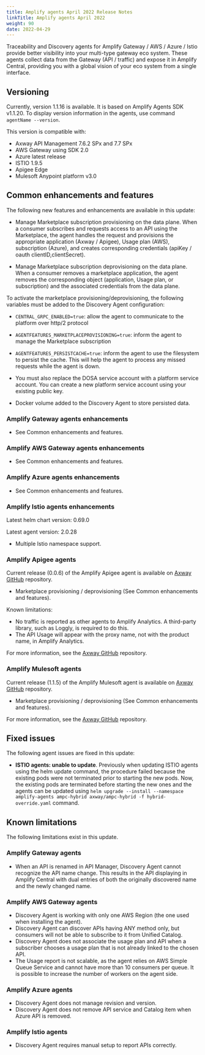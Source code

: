 ```yaml
---
title: Amplify agents April 2022 Release Notes
linkTitle: Amplify agents April 2022
weight: 90
date: 2022-04-29
---
```


Traceability and Discovery agents for Amplify Gateway / AWS / Azure / Istio provide better visibility into your multi-type gateway eco system. These agents collect data from the Gateway (API / traffic) and expose it in Amplify Central, providing you with a global vision of your eco system from a single interface.

## Versioning

Currently, version 1.1.16 is available. It is based on Amplify Agents SDK v1.1.20.
To display version information in the agents, use command `agentName --version`.

This version is compatible with:

* Axway API Management 7.6.2 SPx and 7.7 SPx
* AWS Gateway using SDK 2.0
* Azure latest release
* ISTIO 1.9.5
* Apigee Edge
* Mulesoft Anypoint platform v3.0

## Common enhancements and features

The following new features and enhancements are available in this update:

* Manage Marketplace subscription provisioning on the data plane. When a consumer subscribes and requests access to an API using the Marketplace, the agent handles the request and provisions the appropriate application (Axway / Apigee), Usage plan (AWS), subscription (Azure), and creates corresponding credentials (apiKey / oauth clientID,clientSecret).

* Manage Marketplace subscription deprovisioning on the data plane. When a consumer removes a marketplace application, the agent removes the corresponding object (application, Usage plan, or subscription) and the associated credentials from the data plane.

To activate the marketplace provisioning/deprovisioning, the following variables must be added to the Discovery Agent configuration:

* `CENTRAL_GRPC_ENABLED=true`: allow the agent to communicate to the platform over http/2 protocol
* `AGENTFEATURES_MARKETPLACEPROVISIONING=true`: inform the agent to manage the Marketplace subscription
* `AGENTFEATURES_PERSISTCACHE=true`: inform the agent to use the filesystem to persist the cache. This will help the agent to process any missed requests while the agent is down.
* You must also replace the DOSA service account with a platform service account. You can create a new platform service account using your existing public key.

* Docker volume added to the Discovery Agent to store persisted data.

### Amplify Gateway agents enhancements

* See Common enhancements and features.

### Amplify AWS Gateway agents enhancements

* See Common enhancements and features.

### Amplify Azure agents enhancements

* See Common enhancements and features.

### Amplify Istio agents enhancements

Latest helm chart version: 0.69.0

Latest agent version: 2.0.28

* Multiple Istio namespace support.

### Amplify Apigee agents

Current release (0.0.6) of the Amplify Apigee agent is available on [Axway GitHub](https://github.com/Axway/agents-apigee) repository.

* Marketplace provisioning / deprovisioning (See Common enhancements and features).

Known limitations:

* No traffic is reported as other agents to Amplify Analytics. A third-party library, such as Loggly, is required to do this.
* The API Usage will appear with the proxy name, not with the product name, in Amplify Analytics.

For more information, see the [Axway GitHub](https://github.com/Axway/agents-apigee) repository.

### Amplify Mulesoft agents

Current release (1.1.5) of the Amplify Mulesoft agent is available on [Axway GitHub](https://github.com/Axway/agents-mulesoft) repository.

* Marketplace provisioning / deprovisioning (See Common enhancements and features).

For more information, see the [Axway GitHub](https://github.com/Axway/agents-mulesoft) repository.

## Fixed issues

The following agent issues are fixed in this update:

* **ISTIO agents: unable to update**. Previously when updating ISTIO agents using the helm update command, the procedure failed because the existing pods were not terminated prior to starting the new pods. Now, the existing pods are terminated before starting the new ones and the agents can be updated using `helm upgrade --install --namespace amplify-agents ampc-hybrid axway/ampc-hybrid -f hybrid-override.yaml` command.

## Known limitations

The following limitations exist in this update.

### Amplify Gateway agents

* When an API is renamed in API Manager, Discovery Agent cannot recognize the API name change. This results in the API displaying in Amplify Central with dual entries of both the originally discovered name and the newly changed name.

### Amplify AWS Gateway agents

* Discovery Agent is working with only one AWS Region (the one used when installing the agent).
* Discovery Agent can discover APIs having ANY method only, but consumers will not be able to subscribe to it from Unified Catalog.
* Discovery Agent does not associate the usage plan and API when a subscriber chooses a usage plan that is not already linked to the chosen API.
* The Usage report is not scalable, as the agent relies on AWS Simple Queue Service and cannot have more than 10 consumers per queue. It is possible to increase the number of workers on the agent side.

### Amplify Azure agents

* Discovery Agent does not manage revision and version.
* Discovery Agent does not remove API service and Catalog item when Azure API is removed.

### Amplify Istio agents

* Discovery Agent requires manual setup to report APIs correctly.
